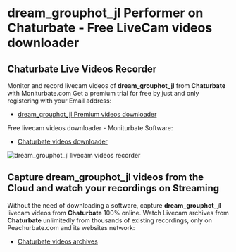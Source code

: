 # dream_grouphot_jl Performer on Chaturbate - Free LiveCam videos downloader

## Chaturbate Live Videos Recorder

Monitor and record livecam videos of **dream_grouphot_jl** from **Chaturbate** with Moniturbate.com
Get a premium trial for free by just and only registering with your Email address:
* [dream_grouphot_jl Premium videos downloader](https://moniturbate.com/request-demo-licence-key.html)

Free livecam videos downloader - Moniturbate Software:
* [Chaturbate videos downloader](https://moniturbate.com/moniturbate-download-software.html)

![dream_grouphot_jl livecam videos recorder](https://peachurnet.com/templates/moniturbate-software.png)


## Capture dream_grouphot_jl videos from the Cloud and watch your recordings on Streaming

Without the need of downloading a software, capture **dream_grouphot_jl** livecam videos from **Chaturbate** 100% online.
Watch Livecam archives from **Chaturbate** unlimitedly from thousands of existing recordings, only on Peachurbate.com and its websites network:
* [Chaturbate videos archives](https://peachurnet.com/)
